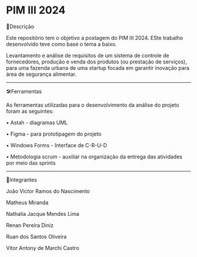 # PIM III 2024

📌Descrição

Este repositório tem o objetivo a postagem do PIM III 2024. ESte trabalho desenvolvido teve como base o tema a baixo.

Levantamento e análise de requisitos de um sistema de controle de fornecedores, produção e venda dos produtos (ou prestação de serviços), para uma fazenda urbana de uma startup focada em garantir inovação para área de segurança alimentar.

-----

🛠️Ferramentas

As ferramentas utilizadas para o desenvolvimento da análise do projeto foram as seguintes: 

• Astah - diagramas UML 

• Figma - para prototipagem do projeto

• Windows Forms - Interface de C-R-U-D

• Metodologia scrum - auxiliar na organização da entrega das atividades por meio das sprints

-----

🔗Integrantes

João Victor Ramos do Nascimento

Matheus Miranda

Nathalia Jacque Mendes Lima 

Renan Pereira Diniz 

Ruan dos Santos Oliveira

Vitor Antony de Marchi Castro
